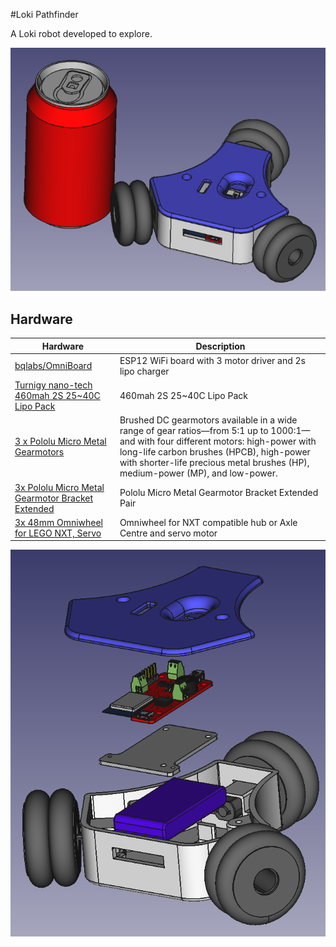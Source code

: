 #Loki Pathfinder

A Loki robot developed to explore.

![](loki.png)

## Hardware

| Hardware  | Description |
| ------------- | ------------- |
| [bqlabs/OmniBoard](https://github.com/bqlabs/OmniBoard/tree/develop) | ESP12 WiFi board with 3 motor driver and 2s lipo charger |
| [Turnigy nano-tech 460mah 2S 25~40C Lipo Pack](http://www.hobbyking.com/hobbyking/store/uh_viewItem.asp?idProduct=11896) | 460mah 2S 25~40C Lipo Pack |
| [3 x Pololu Micro Metal Gearmotors](https://www.pololu.com/category/60/micro-metal-gearmotors) | Brushed DC gearmotors available in a wide range of gear ratios—from 5:1 up to 1000:1—and with four different motors: high-power with long-life carbon brushes (HPCB), high-power with shorter-life precious metal brushes (HP), medium-power (MP), and low-power. |
| [3x Pololu Micro Metal Gearmotor Bracket Extended](https://www.pololu.com/product/1089) | Pololu Micro Metal Gearmotor Bracket Extended Pair |
| [3x 48mm Omniwheel for LEGO NXT, Servo](http://www.nexusrobot.com/product.php?id_product=82) | Omniwheel for NXT compatible hub or Axle Centre and servo motor |

![](loki_2.png)